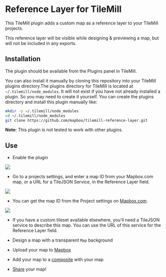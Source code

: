 # Reference Layer for TileMill

This TileMill plugin adds a custom map as a reference layer to your TileMill projects.

This reference layer will be visible while designing & previewing a map, but will not be included in any exports.

## Installation

The plugin should be available from the Plugins panel in TileMill.

You can also install it manually by cloning this repository into your TileMill plugins directory.The plugins directory for TileMill is located at `~/.tilemill/node_modules`. It will not exist if you have not already installed a plugin. So you may need to create it yourself. You can create the plugins directory and install this plugin manually like:

```sh
mkdir -p ~/.tilemill/node_modules
cd ~/.tilemill/node_modules
git clone https://github.com/mapbox/tilemill-reference-layer.git
```

__Note:__ This plugin is not tested to work with other plugins.

## Use

- Enable the plugin

![](https://f.cloud.github.com/assets/20300/1507626/eaeb09a2-4995-11e3-9bfb-038aa0547da3.png)

- Go to a projects settings, and enter a map ID from your Mapbox.com map, or a URL for a TileJSON Service, in the Reference Layer field.

![](https://f.cloud.github.com/assets/20300/1507627/ecdc5ed2-4995-11e3-824f-2a4fda01e9b8.png)

- You can get the map ID from the Project settings on [Mapbox.com](https://www.mapbox.com/editor).
  
![](https://i.cloudup.com/FkgThf6MV4-3000x3000.png)

- If you have a custom tileset available elsewhere, you'll need a TileJSON service to describe this map. You can use the URL of this service for the Reference Layer field.

- Design a map with a transparent `Map` background

- Upload your map to [Mapbox](http://mapbox.com)

- Add your map to a [composite](http://mapbox.com/hosting/compositing/) with your map

- [Share](http://mapbox.com/hosting/embeds-vs-api/) your map!
